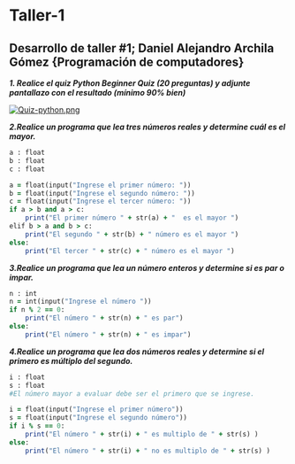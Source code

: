 # Taller-1
## Desarrollo de taller #1;  Daniel Alejandro Archila Gómez {Programación de computadores}



***1. Realice el quiz Python Beginner Quiz (20 preguntas) y adjunte pantallazo con el resultado (mínimo 90% bien)***




[![Quiz-python.png](https://i.postimg.cc/Bv0wDTw3/Quiz-python.png)](https://postimg.cc/rDfJ2rkZ)


***2.Realice un programa que lea tres números reales y determine cuál es el mayor.***

```ruby
a : float
b : float
c : float

a = float(input("Ingrese el primer número: "))
b = float(input("Ingrese el segundo número: "))
c = float(input("Ingrese el tercer número: "))
if a > b and a > c:
    print("El primer número " + str(a) + "  es el mayor ")
elif b > a and b > c:
    print("El segundo " + str(b) + " número es el mayor ")
else:
    print("El tercer " + str(c) + " número es el mayor ")
```






***3.Realice un programa que lea un número enteros y determine si es par o impar.***


```ruby
n : int
n = int(input("Ingrese el número "))
if n % 2 == 0:
    print("El número " + str(n) + " es par")
else:
    print("El número " + str(n) + " es impar")
 ```
 
 
 
 
***4.Realice un programa que lea dos números reales y determine si el primero es múltiplo del segundo.***




```ruby
i : float
s : float
#El número mayor a evaluar debe ser el primero que se ingrese.

i = float(input("Ingrese el primer número"))
s = float(input("Ingrese el segundo número"))
if i % s == 0:
    print("El número " + str(i) + " es multiplo de " + str(s) )
else:
    print("El número " + str(i) + " no es multiplo de " + str(s) )
```


